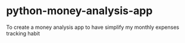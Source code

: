 # python-money-analysis-app
To create a money analysis app to have simplify my monthly expenses tracking habit
